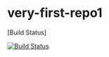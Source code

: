 # very-first-repo1

[Build Status]

[![Build Status](https://dev.azure.com/arushig/demoProjectForToday/_apis/build/status/arushi-gupta1111.very-first-repo1?branchName=master)](https://dev.azure.com/arushig/demoProjectForToday/_build/latest?definitionId=1&branchName=master)

